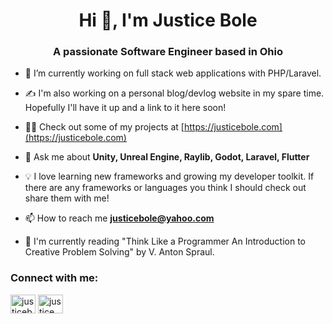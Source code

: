 <h1 align="center">Hi 👋, I'm Justice Bole</h1>
<h3 align="center">A passionate Software Engineer based in Ohio</h3>

- 🔭 I’m currently working on full stack web applications with PHP/Laravel.

- ✍️ I'm also working on a personal blog/devlog website in my spare time. Hopefully I'll have it up and a link to it here soon!

- 👨‍💻 Check out some of my projects at [https://justicebole.com](https://justicebole.com)

- 💬 Ask me about **Unity, Unreal Engine, Raylib, Godot, Laravel, Flutter**
- 💡 I love learning new frameworks and growing my developer toolkit. If there are any frameworks or languages you think I should check out share them with me!

- 📫 How to reach me **justicebole@yahoo.com**

- 📖 I'm currently reading "Think Like a Programmer An Introduction to Creative Problem Solving" by V. Anton Spraul.

<h3 align="left">Connect with me:</h3>
<p align="left">
<a href="https://twitter.com/justicebole" target="blank"><img align="center" src="https://raw.githubusercontent.com/rahuldkjain/github-profile-readme-generator/master/src/images/icons/Social/twitter.svg" alt="justicebole" height="30" width="40" /></a>
<a href="https://www.linkedin.com/in/justice-bole/" target="blank"><img align="center" src="https://raw.githubusercontent.com/rahuldkjain/github-profile-readme-generator/master/src/images/icons/Social/linked-in-alt.svg" alt="justice bole" height="30" width="40" /></a>
</p>
